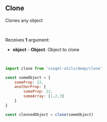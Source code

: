 ## Clone

Clones any object

<br />

Receives **1** argument:
- **object** - **Object**. Object to clone

<br />

```js
import clone from 'siegel-utils/deep/clone'

const someObject = {
    someProp: 22,
    anotherProp: {
        someProp: 22,
        someArray: [1,2,3]
    }
}

const clonnedObject = clone(someObject)
```
